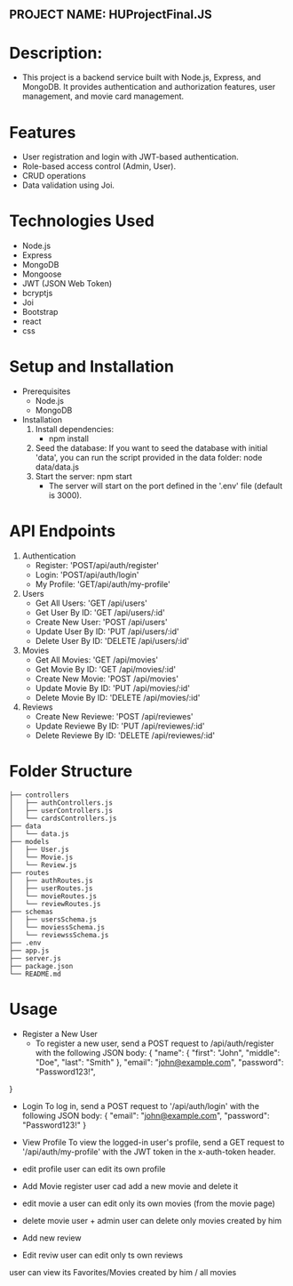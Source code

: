
## PROJECT NAME: HUProjectFinal.JS ##

# Description:
-   This project is a backend service built with Node.js,
    Express, and MongoDB. It provides authentication and authorization features, user management, and movie card management.

# Features
-   User registration and login with JWT-based authentication.
-   Role-based access control (Admin,  User).
-   CRUD operations
-   Data validation using Joi.

# Technologies Used
- Node.js
- Express
- MongoDB
- Mongoose
- JWT (JSON Web Token)
- bcryptjs
- Joi
- Bootstrap
- react
- css

# Setup and Installation
- Prerequisites
    - Node.js
    - MongoDB
- Installation
    1. Install dependencies:
        - npm install
    2. Seed the database:
        If you want to seed the database with initial 'data', you can run the script provided in the data folder:
            node data/data.js
    3. Start the server:
         npm start
         - The server will start on the port defined in the '.env' file (default is 3000).
# API Endpoints
1. Authentication
    - Register: 'POST/api/auth/register'
    - Login: 'POST/api/auth/login'
    - My Profile: 'GET/api/auth/my-profile'
2. Users
    - Get All Users: 'GET /api/users'
    - Get User By ID: 'GET /api/users/:id'
    - Create New User: 'POST /api/users'
    - Update User By ID: 'PUT /api/users/:id'
    - Delete User By ID: 'DELETE /api/users/:id'
3. Movies
    - Get All Movies: 'GET /api/movies'
    - Get Movie By ID: 'GET /api/movies/:id'
    - Create New Movie: 'POST /api/movies'
    - Update Movie By ID: 'PUT /api/movies/:id'
    - Delete Movie By ID: 'DELETE /api/movies/:id'
4. Reviews
    - Create New Reviewe: 'POST /api/reviewes'
    - Update Reviewe By ID: 'PUT /api/reviewes/:id'
    - Delete Reviewe By ID: 'DELETE /api/reviewes/:id'


# Folder Structure

    ├── controllers
    │   ├── authControllers.js
    │   ├── userControllers.js
    │   └── cardsControllers.js
    ├── data
    │   └── data.js
    ├── models
    │   ├── User.js
    │   └── Movie.js
    │   └── Review.js
    ├── routes
    │   ├── authRoutes.js
    │   ├── userRoutes.js
    │   └── movieRoutes.js
    │   └── reviewRoutes.js
    ├── schemas
    │   ├── usersSchema.js
    │   └── moviessSchema.js
    │   └── reviewssSchema.js
    ├── .env
    ├── app.js
    ├── server.js
    ├── package.json
    └── README.md

# Usage
- Register a New User
    - To register a new user, send a POST request to /api/auth/register with the following JSON body:
    {
  "name": {
    "first": "John",
    "middle": "Doe",
    "last": "Smith"
  },
  "email": "john@example.com",
  "password": "Password123!",

}

- Login
    To log in, send a POST request to '/api/auth/login' with the following JSON body:
    {
    "email": "john@example.com",
    "password": "Password123!"
    }

- View Profile
    To view the logged-in user's profile, send a GET request to '/api/auth/my-profile' with the JWT token in the 
    x-auth-token header.

- edit profile
    user can edit its own profile

- Add Movie
    register user cad add a new movie and delete it

- edit movie
    a user can edit only its own movies (from the movie page)

- delete movie
    user + admin
    user can delete only movies created by him

- Add new review

- Edit reviw
    user can edit only ts own reviews

user can view its Favorites/Movies created by him / all movies